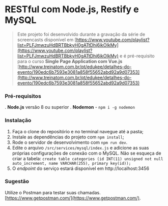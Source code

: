 # RESTful com Node.js, Restify e MySQL

> Este projeto foi desenvolvido durante a gravação da série de screencasts disponível em [https://www.youtube.com/playlist?list=PLFJmwzuHdBRTBbkyH0gATtDhj6ikOIkMy](https://www.youtube.com/playlist?list=PLFJmwzuHdBRTBbkyH0gATtDhj6ikOIkMy) e é pré-requisito para o curso **Single Page Application com Vue.js** [http://www.treinatom.com.br/pt/edukee/detalhes-do-evento/190edc6b7593e3081a858f55652abd92a9d07353](http://www.treinatom.com.br/pt/edukee/detalhes-do-evento/190edc6b7593e3081a858f55652abd92a9d07353)

### Pré-requisitos

. **Node.js** versão 8 ou superior
. **Nodemon** - `npm i -g nodemon`

### Instalação

1. Faça o clone do repositório e no terminal navegue até a pasta;
2. Instale as dependências do projeto com `npm install`;
3. Rode o servidor de desenvolvimento com `npm run dev`.
4. Edite o arquivo `/src/services/mysql/index.js` e adicione as suas próprias configurações de conexão com o MySQL. Não se esqueça de criar a tabela:
```create table categories (id INT(11) unsigned not null auto_increment, name VARCHAR(255), primary key(id));```
4. O *endpoint* do serviço estará disponível em http://localhost:3456

### Sugestão

Utilize o Postman para testar suas chamadas. [https://www.getpostman.com/](https://www.getpostman.com/).